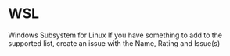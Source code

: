 # WSL
Windows Subsystem for Linux
If you have something to add to the supported list, create an issue with the Name, Rating and Issue(s)
